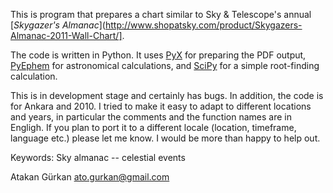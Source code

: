 This is program that prepares a chart similar to Sky & Telescope's
annual [*Skygazer's Almanac*](http://www.shopatsky.com/product/Skygazers-Almanac-2011-Wall-Chart/].

The code is written in Python. It uses
[PyX](http://pyx.sourceforge.net/) for preparing the PDF output,
[PyEphem](http://rhodesmill.org/pyephem/) for astronomical calculations,
and [SciPy](http://www.scipy.org/) for a simple root-finding calculation.

This is in development stage and certainly has bugs. In addition, the
code is for Ankara and 2010. I tried to make it easy to adapt to
different locations and years, in particular the comments and the
function names are in Engligh. If you plan to port it to a different
locale (location, timeframe, language etc.) please let me know. I would
be more than happy to help out.

Keywords: Sky almanac -- celestial events

Atakan Gürkan <ato.gurkan@gmail.com>

